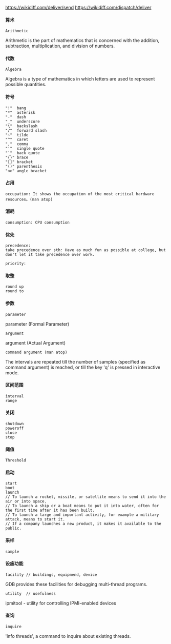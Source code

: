 https://wikidiff.com/deliver/send
https://wikidiff.com/dispatch/deliver
#### 算术
```
Arithmetic
```
Arithmetic is the part of mathematics that is concerned with the addition, subtraction, multiplication, and division of numbers.

#### 代数
```
Algebra
```
Algebra is a type of mathematics in which letters are used to represent possible quantities.

#### 符号
```
"!"  bang
"*"  asterisk
"-"  dash
"_"  underscore
"\"  backslash
"/"  forward slash
"~"  tilde
"^"  caret
","  comma
"'"  single quote
"`"  back quote
"{}" brace
"[]" bracket
"()" parenthesis
"<>" angle bracket
```

#### 占用
```
occupation: It shows the occupation of the most critical hardware resources。(man atop)
```

#### 消耗
```
consumption: CPU consumption
```

#### 优先
```
precedence: 
take precedence over sth: Have as much fun as possible at college, but don't let it take precedence over work.

priority: 
```

#### 取整
```
round up
round to
```
#### 参数
```
parameter
```
parameter (Formal Parameter)

```
argument
```
argument (Actual Argument)

```
command argument (man atop) 
```
The intervals  are repeated till the number of samples (specified as command argument) is reached, or till the key 'q' is pressed in  interactive mode.

#### 区间范围
```
interval
range
```

#### 关闭
```
shutdown
poweroff
close
stop
```

#### 阈值
```
Threshold
```

#### 启动
```
start
boot
launch 
// To launch a rocket, missile, or satellite means to send it into the air or into space.
// To launch a ship or a boat means to put it into water, often for the first time after it has been built.
// To launch a large and important activity, for example a military attack, means to start it.
// If a company launches a new product, it makes it available to the public.
```

#### 采样
```
sample 
```

#### 设施功能
```
facility // buildings, equipmend, device
```
GDB provides these facilities for debugging multi-thread programs.

```
utility  // usefulness
```
ipmitool - utility for controlling IPMI-enabled devices

#### 查询
```
inquire
```
'info threads', a command to inquire about existing threads.
